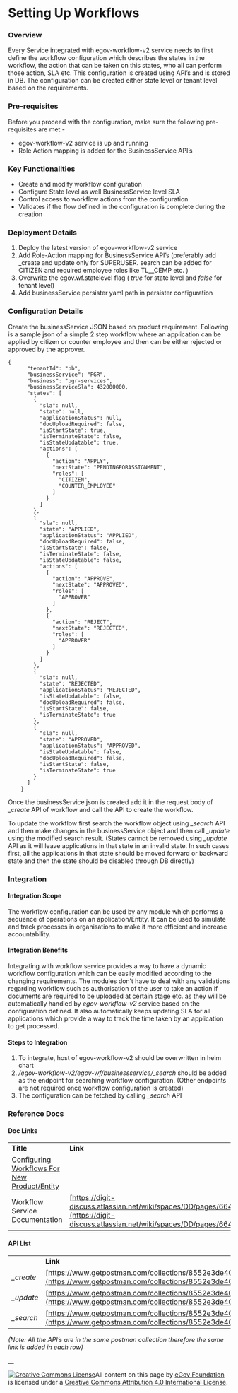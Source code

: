 # Setting Up Workflows

### Overview

Every Service integrated with egov-workflow-v2 service needs to first define the workflow configuration which describes the states in the workflow, the action that can be taken on this states, who all can perform those action, SLA etc. This configuration is created using API’s and is stored in DB. The configuration can be created either state level or tenant level based on the requirements.

### Pre-requisites

Before you proceed with the configuration, make sure the following pre-requisites are met -

* egov-workflow-v2 service is up and running
* Role Action mapping is added for the BusinessService API’s

### Key Functionalities

* Create and modify workflow configuration
* Configure State level as well BusinessService level SLA
* Control access to workflow actions from the configuration
* Validates if the flow defined in the configuration is complete during the creation

### Deployment Details

1. Deploy the latest version of egov-workflow-v2 service
2. Add Role-Action mapping for BusinessService API’s (preferably add \_create and update only for SUPERUSER. search can be added for CITIZEN and required employee roles like TL\_\_CEMP etc. )
3. Overwrite the egov.wf.statelevel flag ( _true_ for state level and _false_ for tenant level)
4. Add businessService persister yaml path in persister configuration

### Configuration Details

Create the businessService JSON based on product requirement. Following is a sample json of a simple 2 step workflow where an application can be applied by citizen or counter employee and then can be either rejected or approved by the approver.

```
{
      "tenantId": "pb",
      "businessService": "PGR",
      "business": "pgr-services",
      "businessServiceSla": 432000000,
      "states": [
        {
          "sla": null,
          "state": null,
          "applicationStatus": null,
          "docUploadRequired": false,
          "isStartState": true,
          "isTerminateState": false,
          "isStateUpdatable": true,
          "actions": [
            {
              "action": "APPLY",
              "nextState": "PENDINGFORASSIGNMENT",
              "roles": [
                "CITIZEN",
                "COUNTER_EMPLOYEE"
              ]
            }
          ]
        },
        {
          "sla": null,
          "state": "APPLIED",
          "applicationStatus": "APPLIED",
          "docUploadRequired": false,
          "isStartState": false,
          "isTerminateState": false,
          "isStateUpdatable": false,
          "actions": [
            {
              "action": "APPROVE",
              "nextState": "APPROVED",
              "roles": [
                "APPROVER"
              ]
            },
            {
              "action": "REJECT",
              "nextState": "REJECTED",
              "roles": [
                "APPROVER"
              ]
            }
          ]
        },
        {
          "sla": null,
          "state": "REJECTED",
          "applicationStatus": "REJECTED",
          "isStateUpdatable": false,
          "docUploadRequired": false,
          "isStartState": false,
          "isTerminateState": true
        },
        {
          "sla": null,
          "state": "APPROVED",
          "applicationStatus": "APPROVED",
          "isStateUpdatable": false,
          "docUploadRequired": false,
          "isStartState": false,
          "isTerminateState": true
        }
      ]
    }
```

Once the businessService json is created add it in the request body of _\_create_ API of workflow and call the API to create the workflow.

To update the workflow first search the workflow object using _\_search_ API and then make changes in the businessService object and then call _\_update_ using the modified search result. (States cannot be removed using _\_update_ API as it will leave applications in that state in an invalid state. In such cases first, all the applications in that state should be moved forward or backward state and then the state should be disabled through DB directly)

### Integration

#### Integration Scope

The workflow configuration can be used by any module which performs a sequence of operations on an application/Entity. It can be used to simulate and track processes in organisations to make it more efficient and increase accountability.

#### Integration Benefits

Integrating with workflow service provides a way to have a dynamic workflow configuration which can be easily modified according to the changing requirements. The modules don’t have to deal with any validations regarding workflow such as authorisation of the user to take an action if documents are required to be uploaded at certain stage etc. as they will be automatically handled by _egov-workflow-v2_ service based on the configuration defined. It also automatically keeps updating SLA for all applications which provide a way to track the time taken by an application to get processed.

#### Steps to Integration

1. To integrate, host of egov-workflow-v2 should be overwritten in helm chart
2. _/egov-workflow-v2/egov-wf/businessservice/\_search_ should be added as the endpoint for searching workflow configuration. (Other endpoints are not required once workflow configuration is created)
3. The configuration can be fetched by calling _\_search_ API

### Reference Docs

#### Doc Links

|                                                                                       |                                                                                                                                                                            |
| ------------------------------------------------------------------------------------- | -------------------------------------------------------------------------------------------------------------------------------------------------------------------------- |
| **Title**                                                                             | **Link**                                                                                                                                                                   |
| [Configuring Workflows For New Product/Entity](configuring-workflow-for-an-entity.md) |                                                                                                                                                                            |
| Workflow Service Documentation                                                        | [https://digit-discuss.atlassian.net/wiki/spaces/DD/pages/664174657/Workflow+Service](https://digit-discuss.atlassian.net/wiki/spaces/DD/pages/664174657/Workflow+Service) |

#### API List

|            |                                                                                                                            |
| ---------- | -------------------------------------------------------------------------------------------------------------------------- |
|            | **Link**                                                                                                                   |
| _\_create_ | [https://www.getpostman.com/collections/8552e3de40c819e34190](https://www.getpostman.com/collections/8552e3de40c819e34190) |
| _\_update_ | [https://www.getpostman.com/collections/8552e3de40c819e34190](https://www.getpostman.com/collections/8552e3de40c819e34190) |
| _\_search_ | [https://www.getpostman.com/collections/8552e3de40c819e34190](https://www.getpostman.com/collections/8552e3de40c819e34190) |

_(Note: All the API’s are in the same postman collection therefore the same link is added in each row)_

\_\_

[![Creative Commons License](https://i.creativecommons.org/l/by/4.0/80x15.png)​](http://creativecommons.org/licenses/by/4.0/)All content on this page by [eGov Foundation](https://egov.org.in) is licensed under a [Creative Commons Attribution 4.0 International License](http://creativecommons.org/licenses/by/4.0/).
